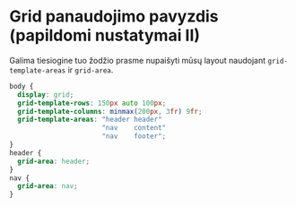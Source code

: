 # Grid panaudojimo pavyzdis (papildomi nustatymai II)

Galima tiesiogine tuo žodžio prasme nupaišyti mūsų layout naudojant `grid-template-areas` ir `grid-area`.

```css
body {
  display: grid;
  grid-template-rows: 150px auto 100px;
  grid-template-columns: minmax(200px, 3fr) 9fr;
  grid-template-areas: "header header"
                       "nav    content"
                       "nav    footer";
}
header {
  grid-area: header;
}
nav {
  grid-area: nav;
}
```
